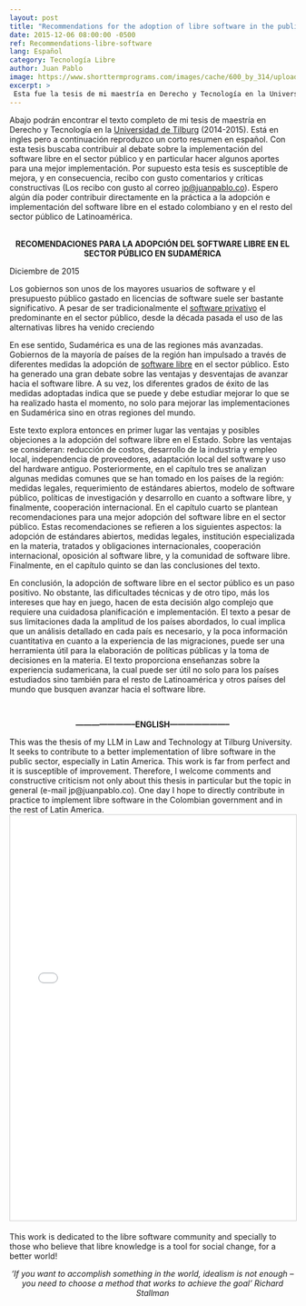 ```yaml
---
layout: post
title: "Recommendations for the adoption of libre software in the public sector in South America"
date: 2015-12-06 08:00:00 -0500
ref: Recommendations-libre-software
lang: Español
category: Tecnología Libre
author: Juan Pablo
image: https://www.shorttermprograms.com/images/cache/600_by_314/uploads/institution-logos/tilburg-university.png
excerpt: >
 Esta fue la tesis de mi maestría en Derecho y Tecnología en la Universidad de Tilburg (2014-2015). Está en ingles pero a continuación reproduzco un resumen. Busca contribuir al debate sobre la implementación del software libre en el sector público y en particular busca hacer algunos aportes para una mejor implementación.
---
```


Abajo podrán encontrar el texto completo de mi tesis de maestría en Derecho y Tecnología en la [Universidad de Tilburg](https://es.wikipedia.org/wiki/Universidad_de_Tilburg) (2014-2015). Está en ingles pero a continuación reproduzco un corto resumen en español. Con esta tesis buscaba contribuir al debate sobre la implementación del software libre en el sector público y en particular hacer algunos aportes para una mejor implementación. Por supuesto esta tesis es susceptible de mejora, y en consecuencia, recibo con gusto comentarios y críticas constructivas (Los recibo con gusto al correo jp@juanpablo.co). Espero algún día poder contribuir directamente en la práctica a la adopción e implementación del software libre en el estado colombiano y en el resto del sector público de Latinoamérica.

<br>
<center><b>RECOMENDACIONES PARA LA ADOPCIÓN DEL SOFTWARE LIBRE EN EL SECTOR PÚBLICO EN SUDAMÉRICA</b></center>

Diciembre de 2015

Los gobiernos son unos de los mayores usuarios de software y el presupuesto público gastado en licencias de software suele ser bastante significativo. A pesar de ser tradicionalmente el [software privativo](https://es.wikipedia.org/wiki/Software_propietario) el predominante en el sector público, desde la década pasada el uso de las alternativas libres ha venido creciendo

En ese sentido, Sudamérica es una de las regiones más avanzadas. Gobiernos de la mayoría de países de la región han impulsado a través de diferentes medidas la adopción de [software libre](https://es.wikipedia.org/wiki/Software_libre) en el sector público. Esto ha generado una gran debate sobre las ventajas y desventajas de avanzar hacia el software libre. A su vez, los diferentes grados de éxito de las medidas adoptadas indica que se puede y debe estudiar mejorar lo que se ha realizado hasta el momento, no solo para mejorar las implementaciones en Sudamérica sino en otras regiones del mundo.

Este texto explora entonces en primer lugar las ventajas y posibles objeciones a la adopción del software libre en el Estado. Sobre las ventajas se consideran: reducción de costos, desarrollo de la industria y empleo local, independencia de proveedores, adaptación local del software y uso del hardware antiguo. Posteriormente, en el capítulo tres se analizan algunas medidas comunes que se han tomado en los países de la región: medidas legales, requerimiento de estándares abiertos, modelo de software público, políticas de investigación y desarrollo en cuanto a software libre, y finalmente, cooperación internacional. En el capítulo cuarto se plantean recomendaciones para una mejor adopción del software libre en el sector público. Estas recomendaciones se refieren a los siguientes aspectos: la adopción de estándares abiertos, medidas legales, institución especializada en la materia, tratados y obligaciones internacionales, cooperación internacional, oposición al software libre, y la comunidad de software libre. Finalmente, en el capítulo quinto se dan las conclusiones del texto.

En conclusión, la adopción de software libre en el sector público es un paso positivo. No obstante, las dificultades técnicas y de otro tipo, más los intereses que hay en juego, hacen de esta decisión algo complejo que requiere una cuidadosa planificación e implementación. El texto a pesar de sus limitaciones dada la amplitud de los países abordados, lo cual implica que un análisis detallado en cada país es necesario, y la poca información cuantitativa en cuanto a la experiencia de las migraciones, puede ser una herramienta útil para la elaboración de políticas públicas y la toma de decisiones en la materia. El texto proporciona enseñanzas sobre la experiencia sudamericana, la cual puede ser útil no solo para los países estudiados sino también para el resto de Latinoamérica y otros países del mundo que busquen avanzar hacia el software libre.

<br>
<p align="center"><b>———————–ENGLISH———————–</b></p>
This was the thesis of my LLM in Law and Technology at Tilburg University. It seeks to contribute to a better implementation of libre software in the public sector, especially in Latin America. This work is far from perfect and it is susceptible of improvement. Therefore, I welcome comments and constructive criticism not only about this thesis in particular but the topic in general (e-mail jp@juanpablo.co). One day I hope to directly contribute in practice to implement libre software in the Colombian government and in the rest of Latin America.
<br>

<center><iframe src="//www.slideshare.net/slideshow/embed_code/key/FtMqkXIo1MAG8O" width="668" height="714" frameborder="0" marginwidth="0" marginheight="0" scrolling="no" style="border:1px solid #CCC; border-width:1px; margin-bottom:5px; max-width: 100%;" allowfullscreen> </iframe> </center><p>

This work is dedicated to the libre software community and specially to those who believe that libre knowledge is a tool for social change, for a better world!

<center><i>‘If you want to accomplish something in the world, idealism is not enough – you need to choose a method that works to achieve the goal’
 Richard Stallman</i></center>
